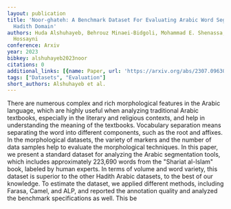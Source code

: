 ```yaml
---
layout: publication
title: 'Noor-ghateh: A Benchmark Dataset For Evaluating Arabic Word Segmenters In
  Hadith Domain'
authors: Huda Alshuhayeb, Behrouz Minaei-Bidgoli, Mohammad E. Shenassa, Sayyed-Ali
  Hossayni
conference: Arxiv
year: 2023
bibkey: alshuhayeb2023noor
citations: 0
additional_links: [{name: Paper, url: 'https://arxiv.org/abs/2307.09630'}]
tags: ["Datasets", "Evaluation"]
short_authors: Alshuhayeb et al.
---
```

There are numerous complex and rich morphological features in the Arabic
language, which are highly useful when analyzing traditional Arabic textbooks,
especially in the literary and religious contexts, and help in understanding
the meaning of the textbooks. Vocabulary separation means separating the word
into different components, such as the root and affixes. In the morphological
datasets, the variety of markers and the number of data samples help to
evaluate the morphological techniques. In this paper, we present a standard
dataset for analyzing the Arabic segmentation tools, which includes
approximately 223,690 words from the "Shariat al-Islam" book, labeled by human
experts. In terms of volume and word variety, this dataset is superior to the
other Hadith Arabic datasets, to the best of our knowledge. To estimate the
dataset, we applied different methods, including Farasa, Camel, and ALP, and
reported the annotation quality and analyzed the benchmark specifications as
well. This be